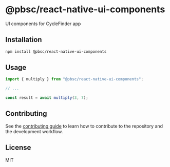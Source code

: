 # @pbsc/react-native-ui-components

UI components for CycleFinder app

## Installation

```sh
npm install @pbsc/react-native-ui-components
```

## Usage

```js
import { multiply } from "@pbsc/react-native-ui-components";

// ...

const result = await multiply(3, 7);
```

## Contributing

See the [contributing guide](CONTRIBUTING.md) to learn how to contribute to the repository and the development workflow.

## License

MIT
